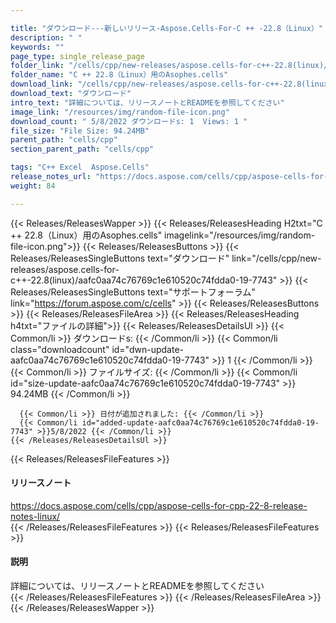 ```yaml
---

title: "ダウンロード---新しいリリース-Aspose.Cells-For-C ++ -22.8（Linux）"
description: " "
keywords: ""
page_type: single_release_page
folder_link: "/cells/cpp/new-releases/aspose.cells-for-c++-22.8(linux)/"
folder_name: "C ++ 22.8（Linux）用のAsophes.cells"
download_link: "/cells/cpp/new-releases/aspose.cells-for-c++-22.8(linux)/aafc0aa74c76769c1e610520c74fdda0-19-7743"
download_text: "ダウンロード"
intro_text: "詳細については、リリースノートとREADMEを参照してください"
image_link: "/resources/img/random-file-icon.png"
download_count: " 5/8/2022 ダウンロードs: 1  Views: 1 "
file_size: "File Size: 94.24MB"
parent_path: "cells/cpp"
section_parent_path: "cells/cpp"

tags: "C++ Excel  Aspose.Cells"
release_notes_url: "https://docs.aspose.com/cells/cpp/aspose-cells-for-cpp-22-8-release-notes-linux/"
weight: 84

---
```


{{< Releases/ReleasesWapper >}}
  {{< Releases/ReleasesHeading H2txt="C ++ 22.8（Linux）用のAsophes.cells" imagelink="/resources/img/random-file-icon.png">}}
  {{< Releases/ReleasesButtons >}}
    {{< Releases/ReleasesSingleButtons text="ダウンロード" link="/cells/cpp/new-releases/aspose.cells-for-c++-22.8(linux)/aafc0aa74c76769c1e610520c74fdda0-19-7743" >}}
    {{< Releases/ReleasesSingleButtons text="サポートフォーラム" link="https://forum.aspose.com/c/cells" >}}
  {{< Releases/ReleasesButtons >}}
  {{< Releases/ReleasesFileArea >}}
    {{< Releases/ReleasesHeading h4txt="ファイルの詳細">}}
    {{< Releases/ReleasesDetailsUl >}}
      {{< Common/li >}} ダウンロードs: {{< /Common/li >}}
      {{< Common/li class="downloadcount" id="dwn-update-aafc0aa74c76769c1e610520c74fdda0-19-7743" >}} 1 {{< /Common/li >}}
      {{< Common/li >}} ファイルサイズ: {{< /Common/li >}}
      {{< Common/li id="size-update-aafc0aa74c76769c1e610520c74fdda0-19-7743" >}} 94.24MB {{< /Common/li >}}

      {{< Common/li >}} 日付が追加されました: {{< /Common/li >}}
      {{< Common/li id="added-update-aafc0aa74c76769c1e610520c74fdda0-19-7743" >}}5/8/2022 {{< /Common/li >}}
    {{< /Releases/ReleasesDetailsUl >}}

  {{< Releases/ReleasesFileFeatures >}}
      <h4>リリースノート</h4><div><a href='https://docs.aspose.com/cells/cpp/aspose-cells-for-cpp-22-8-release-notes-linux/'>https://docs.aspose.com/cells/cpp/aspose-cells-for-cpp-22-8-release-notes-linux/</a></div>
  {{< /Releases/ReleasesFileFeatures >}}
  {{< Releases/ReleasesFileFeatures >}}
      <h4>説明</h4><div class="HTMLDescription">詳細については、リリースノートとREADMEを参照してください</div>
  {{< /Releases/ReleasesFileFeatures >}}
 {{< /Releases/ReleasesFileArea >}}
{{< /Releases/ReleasesWapper >}}


